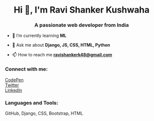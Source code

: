 <h1 align="center">Hi 👋, I'm Ravi Shanker Kushwaha</h1>
<h3 align="center">A passionate web developer from India</h3>

- 🌱 I’m currently learning **ML**

- 💬 Ask me about **Django, JS, CSS, HTML, Python**

- 📫 How to reach me **ravishankerk48@gmail.com**

<h3 align="left">Connect with me:</h3>
<p align="left">
<a href="https://codepen.io/rsk_2002" target="blank">CodePen</a></br>
<a href="https://twitter.com/rsk__2002" target="blank">Twitter</a></br>
<a href="https://linkedin.com/in/rsk2002" target="blank">LinkedIn</a></br>
</p>

<h3 align="left">Languages and Tools:</h3>

GitHub, Django, CSS, Bootstrap, HTML
